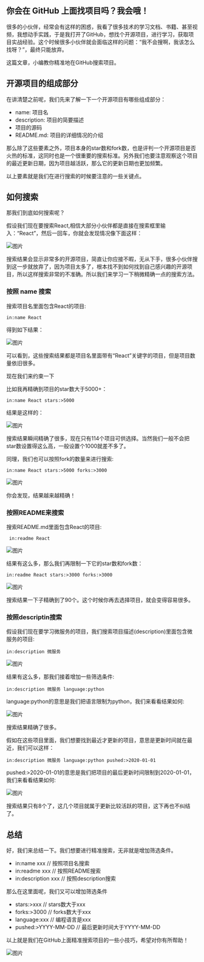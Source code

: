 ## 你会在 GitHub 上面找项目吗？我会哦！

很多的小伙伴，经常会有这样的困惑，我看了很多技术的学习文档、书籍、甚至视频，我想动手实践，于是我打开了GitHub，想找个开源项目，进行学习，获取项目实战经验。这个时候很多小伙伴就会面临这样的问题：“我不会搜啊，我该怎么找呀？”，最终只能放弃。

这篇文章，小编教你精准地在GitHub搜索项目。

## **开源项目的组成部分**

在讲清楚之前呢，我们先来了解一下一个开源项目有哪些组成部分：

- name: 项目名
- description: 项目的简要描述
- 项目的源码
- README.md: 项目的详细情况的介绍

那么除了这些要素之外，项目本身的star数和fork数，也是评判一个开源项目是否火热的标准，这同时也是一个很重要的搜索标准。另外我们也要注意观察这个项目的最近更新日期，因为项目越活跃，那么它的更新日期也更加频繁。

以上要素就是我们在进行搜索的时候要注意的一些关键点。

## **如何搜索**

那我们到底如何搜索呢？

假设我们现在要搜索React,相信大部分小伙伴都是直接在搜索框里输入：“React”，然后一回车，你就会发现情况像下面这样：

![图片](images\搜索技巧9)

搜索结果会显示非常多的开源项目，简直让你应接不暇，无从下手，很多小伙伴搜到这一步就放弃了，因为项目太多了，根本找不到如何找到自己感兴趣的开源项目，所以这样搜索非常的不准确。所以我们来学习一下稍微精确一点的搜索方法。

### **按照 name 搜索**

搜索项目名里面包含React的项目:

```
in:name React
```

得到如下结果：

![图片](images\搜索技巧8)

可以看到，这些搜索结果都是项目名里面带有“React”关键字的项目，但是项目数量依旧很多。

现在我们来约束一下

比如我再精确到项目的star数大于5000+：

```
in:name React stars:>5000
```

结果是这样的：

![图片](images\搜索技巧7)

搜索结果瞬间精确了很多，现在只有114个项目可供选择。当然我们一般不会把star数设置得这么高，一般设置个1000就差不多了。

同理，我们也可以按照fork的数量来进行搜索:

```
in:name React stars:>5000 forks:>3000
```

![图片](images\搜索技巧6)

你会发现，结果越来越精确！

### **按照README来搜索**

搜索README.md里面包含React的项目:

```
 in:readme React
```

![图片](images\搜索技巧5)

结果有这么多，那么我们再限制一下它的star数和fork数：

```
in:readme React stars:>3000 forks:>3000
```

![图片](images\搜索技巧4)

搜索结果一下子精确到了90个。这个时候你再去选择项目，就会变得容易很多。

### **按照descriptin搜索**

假设我们现在要学习微服务的项目，我们搜索项目描述(description)里面包含微服务的项目:

```
in:description 微服务
```

![图片](images\搜索技巧3)

结果有这么多，那我们接着增加一些筛选条件:

```
in:description 微服务 language:python 
```

language:python的意思是我们把语言限制为python，我们来看看结果如何:

![图片](images\搜索技巧2)

搜索结果精确了很多。

假如在这些项目里面，我们想要找到最近才更新的项目，意思是更新时间就在最近，我们可以这样：

```
in:description 微服务 language:python pushed:>2020-01-01
```

pushed:>2020-01-01的意思是我们把项目的最后更新时间限制到2020-01-01，我们来看看结果如何:

![图片](images\搜索技巧1)

搜索结果只有8个了，这几个项目就属于更新比较活跃的项目，这下再也不纠结了。

## **总结**

好，我们来总结一下。我们想要进行精准搜索，无非就是增加筛选条件。

- in:name xxx // 按照项目名搜索
- in:readme xxx // 按照README搜索
- in:description xxx // 按照description搜索

那么在这里面呢，我们又可以增加筛选条件

- stars:>xxx // stars数大于xxx
- forks:>3000 // forks数大于xxx
- language:xxx // 编程语言是xxx
- pushed:>YYYY-MM-DD // 最后更新时间大于YYYY-MM-DD

以上就是我们在GitHub上面精准搜索项目的一些小技巧，希望对你有所帮助！





![图片](images\滚动箭头)

